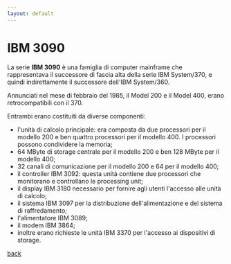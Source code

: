 ```yaml
---
layout: default
---
```


# IBM 3090

La serie **IBM 3090** è una famiglia di computer mainframe che rappresentava il successore di fascia alta della serie IBM System/370, e quindi indirettamente il successore dell'IBM System/360.

Annunciati nel mese di febbraio del 1985, il Model 200 e il Model 400, erano retrocompatibili con il 370. 

Entrambi erano costituiti da diverse componenti:
* l'unità di calcolo principale: era composta da due processori per il modello 200 e ben quattro processori per il modello 400. I processori possono condividere la memoria;
* 64 MByte di storage centrale per il modello 200 e ben 128 MByte per il modello 400;
* 32 canali di comunicazione per il modello 200 e 64 per il modello 400;
* il controller IBM 3092: questa unità contiene due processori che monitorano e controllano le processing unit;
* il display IBM 3180 necessario per fornire agli utenti l'accesso alle unità di calcolo;
* il sistema IBM 3097 per la distribuzione dell'alimentazione e del sistema di raffredamento;
* l'alimentatore IBM 3089;
* il modem IBM 3864;
* inoltre erano richieste le unità IBM 3370 per l'accesso ai dispositivi di storage.

[back](../index.html)